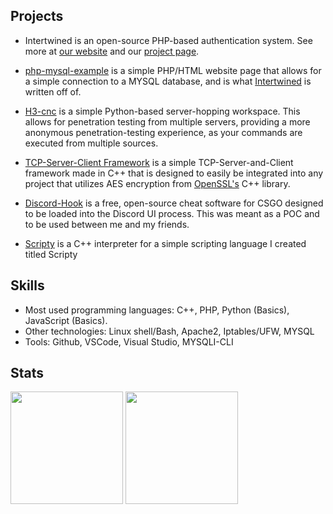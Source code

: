 ## Projects

- Intertwined is an open-source PHP-based authentication system. See more at [our website](https://intertwined.solutions/) and our [project page](https://github.com/UntitledEntity/intertwined-web).

- [php-mysql-example](https://github.com/UntitledEntity/php-mysql-example) is a simple PHP/HTML website page that allows for a simple connection to a MYSQL database, and is what [Intertwined](https://intertwined.solutions) is written off of. 
 
- [H3-cnc](https://github.com/UntitledEntity/H3-cnc) is a simple Python-based server-hopping workspace. This allows for penetration testing from multiple servers, providing a more anonymous penetration-testing experience, as your commands are executed from multiple sources.

- [TCP-Server-Client Framework](https://github.com/UntitledEntity/TCP-Server-Client-FW) is a simple TCP-Server-and-Client framework made in C++ that is designed to easily be integrated into any project that utilizes AES encryption from [OpenSSL's](https://www.openssl.org/) C++ library.
 
- [Discord-Hook](https://github.com/UntitledEntity/Discord-Hook) is a free, open-source cheat software for CSGO designed to be loaded into the Discord UI process. This was meant as a POC and to be used between me and my friends.

- [Scripty](https://github.com/UntitledEntity/Scripty-Interpreter) is a C++ interpreter for a simple scripting language I created titled Scripty

## Skills

- Most used programming languages: C++, PHP, Python (Basics), JavaScript (Basics).
- Other technologies: Linux shell/Bash, Apache2, Iptables/UFW, MYSQL
- Tools: Github, VSCode, Visual Studio, MYSQLI-CLI

## Stats

<p>

<img height="180em" src="https://github-readme-stats.vercel.app/api?username=untitledentity&show_icons=true&theme=dracula">
<img height="180em" src="https://github-readme-stats.vercel.app/api/top-langs/?username=untitledentity&show_icons=true&theme=dracula&layout=donut">

</p>

